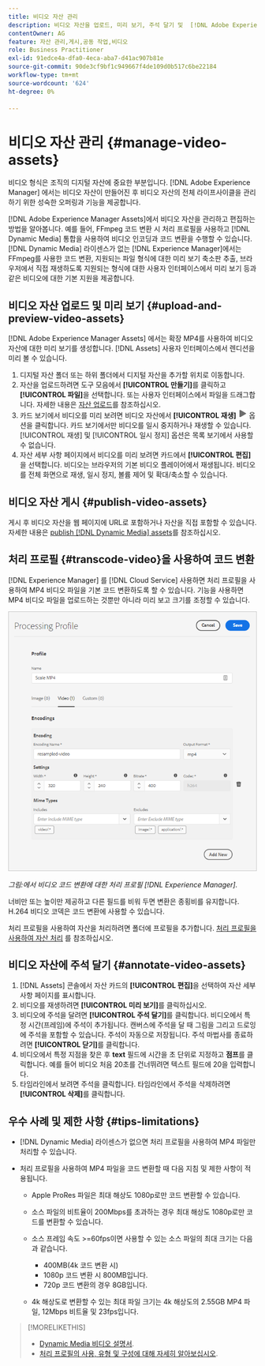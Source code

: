 ```yaml
---
title: 비디오 자산 관리
description: 비디오 자산을 업로드, 미리 보기, 주석 달기 및  [!DNL Adobe Experience Manager]에 게시합니다.
contentOwner: AG
feature: 자산 관리,게시,공동 작업,비디오
role: Business Practitioner
exl-id: 91edce4a-dfa0-4eca-aba7-d41ac907b81e
source-git-commit: 90de3cf9bf1c949667f4de109d0b517c6be22184
workflow-type: tm+mt
source-wordcount: '624'
ht-degree: 0%

---
```


# 비디오 자산 관리 {#manage-video-assets}

비디오 형식은 조직의 디지털 자산에 중요한 부분입니다. [!DNL Adobe Experience Manager] 에서는 비디오 자산이 만들어진 후 비디오 자산의 전체 라이프사이클을 관리하기 위한 성숙한 오퍼링과 기능을 제공합니다.

[!DNL Adobe Experience Manager Assets]에서 비디오 자산을 관리하고 편집하는 방법을 알아봅니다. 예를 들어, FFmpeg 코드 변환 시 처리 프로필을 사용하고 [!DNL Dynamic Media] 통합을 사용하여 비디오 인코딩과 코드 변환을 수행할 수 있습니다. [!DNL Dynamic Media] 라이센스가 없는 [!DNL Experience Manager]에서는 FFmpeg를 사용한 코드 변환, 지원되는 파일 형식에 대한 미리 보기 축소판 추출, 브라우저에서 직접 재생하도록 지원되는 형식에 대한 사용자 인터페이스에서 미리 보기 등과 같은 비디오에 대한 기본 지원을 제공합니다.

## 비디오 자산 업로드 및 미리 보기 {#upload-and-preview-video-assets}

[!DNL Adobe Experience Manager Assets] 에서는 확장 MP4를 사용하여 비디오 자산에 대한 미리 보기를 생성합니다. [!DNL Assets] 사용자 인터페이스에서 렌디션을 미리 볼 수 있습니다.

1. 디지털 자산 폴더 또는 하위 폴더에서 디지털 자산을 추가할 위치로 이동합니다.
1. 자산을 업로드하려면 도구 모음에서 **[!UICONTROL 만들기]**&#x200B;를 클릭하고 **[!UICONTROL 파일]**&#x200B;을 선택합니다. 또는 사용자 인터페이스에서 파일을 드래그합니다. 자세한 내용은 [자산 업로드](manage-digital-assets.md#uploading-assets)를 참조하십시오.
1. 카드 보기에서 비디오를 미리 보려면 비디오 자산에서 **[!UICONTROL 재생]** ![재생 옵션](assets/do-not-localize/play.png) 옵션을 클릭합니다. 카드 보기에서만 비디오를 일시 중지하거나 재생할 수 있습니다. [!UICONTROL 재생] 및 [!UICONTROL 일시 정지] 옵션은 목록 보기에서 사용할 수 없습니다.
1. 자산 세부 사항 페이지에서 비디오를 미리 보려면 카드에서 **[!UICONTROL 편집]** 을 선택합니다. 비디오는 브라우저의 기본 비디오 플레이어에서 재생됩니다. 비디오를 전체 화면으로 재생, 일시 정지, 볼륨 제어 및 확대/축소할 수 있습니다.

## 비디오 자산 게시 {#publish-video-assets}

게시 후 비디오 자산을 웹 페이지에 URL로 포함하거나 자산을 직접 포함할 수 있습니다. 자세한 내용은 [publish [!DNL Dynamic Media] assets](/help/assets/dynamic-media/publishing-dynamicmedia-assets.md)를 참조하십시오.

## 처리 프로필 {#transcode-video}을 사용하여 코드 변환

[!DNL Experience Manager] 를  [!DNL Cloud Service] 사용하면 처리 프로필을 사용하여 MP4 비디오 파일을 기본 코드 변환하도록 할 수 있습니다. 기능을 사용하면 MP4 비디오 파일을 업로드하는 것뿐만 아니라 미리 보고 크기를 조정할 수 있습니다.

![에서 비디오 코드 변환에 대한 처리 프로필 만들기  [!DNL Experience Manager]](assets/video-processing-profile-for-mp4.png)

*그림:에서 비디오 코드 변환에 대한 처리 프로필  [!DNL Experience Manager].*

너비만 또는 높이만 제공하고 다른 필드를 비워 두면 변환은 종횡비를 유지합니다. H.264 비디오 코덱은 코드 변환에 사용할 수 있습니다.

처리 프로필을 사용하여 자산을 처리하려면 폴더에 프로필을 추가합니다. [처리 프로필을 사용하여 자산 처리](/help/assets/asset-microservices-configure-and-use.md#use-profiles) 를 참조하십시오.

## 비디오 자산에 주석 달기 {#annotate-video-assets}

1. [!DNL Assets] 콘솔에서 자산 카드의 **[!UICONTROL 편집]**&#x200B;을 선택하여 자산 세부 사항 페이지를 표시합니다.
1. 비디오를 재생하려면 **[!UICONTROL 미리 보기]**&#x200B;를 클릭하십시오.
1. 비디오에 주석을 달려면 **[!UICONTROL 주석 달기]**&#x200B;를 클릭합니다. 비디오에서 특정 시간(프레임)에 주석이 추가됩니다. 캔버스에 주석을 달 때 그림을 그리고 드로잉에 주석을 포함할 수 있습니다. 주석이 자동으로 저장됩니다. 주석 마법사를 종료하려면 **[!UICONTROL 닫기]**&#x200B;를 클릭합니다.
1. 비디오에서 특정 지점을 찾은 후 **text** 필드에 시간을 초 단위로 지정하고 **점프**&#x200B;를 클릭합니다. 예를 들어 비디오 처음 20초를 건너뛰려면 텍스트 필드에 20을 입력합니다.
1. 타임라인에서 보려면 주석을 클릭합니다. 타임라인에서 주석을 삭제하려면 **[!UICONTROL 삭제]**&#x200B;를 클릭합니다.

## 우수 사례 및 제한 사항 {#tips-limitations}

* [!DNL Dynamic Media] 라이센스가 없으면 처리 프로필을 사용하여 MP4 파일만 처리할 수 있습니다.
* 처리 프로필을 사용하여 MP4 파일을 코드 변환할 때 다음 지침 및 제한 사항이 적용됩니다.

   * Apple ProRes 파일은 최대 해상도 1080p로만 코드 변환할 수 있습니다.
   * 소스 파일의 비트율이 200Mbps를 초과하는 경우 최대 해상도 1080p로만 코드를 변환할 수 있습니다.
   * 소스 프레임 속도 >=60fps이면 사용할 수 있는 소스 파일의 최대 크기는 다음과 같습니다.

      * 400MB(4k 코드 변환 시)
      * 1080p 코드 변환 시 800MB입니다.
      * 720p 코드 변환의 경우 8GB입니다.
   * 4k 해상도로 변환할 수 있는 최대 파일 크기는 4k 해상도의 2.55GB MP4 파일, 12Mbps 비트율 및 23fps입니다.


>[!MORELIKETHIS]
>
>* [Dynamic Media 비디오 설명서](/help/assets/dynamic-media/video.md).
>* [처리 프로필의 사용, 유형 및 구성에 대해 자세히 알아보십시오](/help/assets/asset-microservices-configure-and-use.md).


